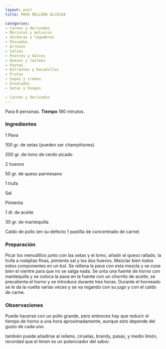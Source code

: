 ```yaml
---
layout: post
title: PAVO RELLENO ALCOLEA

categories:
- Carnes y derivados
- Mariscos y moluscos
- Verduras y legumbres
- Pescados
- Arroces
- Salsas
- Postres y dulces
- Huevos y lacteos
- Pastas
- Entrantes y bocadillos
- Frutas
- Sopas y cremas
- Ensaladas
- Setas y hongos

- Carnes y derivados
---
```

Para 6 personas.
<b>Tiempo</b> 180 minutos.

<h3>Ingredientes</h3>
1 Pava

100 gr. de setas (pueden ser champiñones)

200 gr. de lomo de cerdo picado

2 huevos

50 gr. de queso parmesano

1 trufa

Sal

Pimienta

1 dl. de aceite

30 gr. de mantequilla

Caldo de pollo (en su defecto 1 pastilla de concentrado de carne)

<h3>Preparación</h3>
Picar los menudillos junto con las setas y el lomo, añadir el queso rallado, la trufa a rodajitas finas, pimienta sal y los dos huevos. Mezclar bien todos estos componentes en un bol. Se rellena la pava con esta mezcla y se cose bien el vientre para que no se salga nada. Se unta una fuente de horno con mantequilla y se coloca la pava en la fuente con un chorrito de aceite, se precalienta el horno y se introduce durante tres horas. Durante el horneado se le da la vuelta varias veces y se va regando con su jugo y con el caldo de carne.

<h3>Observaciones</h3>
Puede hacerse con un pollo grande, pero entonces hay que reducir el tiempo de horno a una hora aproximadamente, aunque esto depende del gusto de cada uno.

también puede añadirse al relleno, ciruelas, brandy, pasas, y medio limón, recordad que el limón es un potenciador del sabor.

